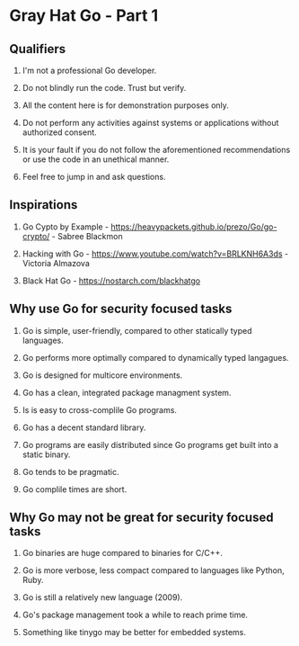 # Gray Hat Go - Part 1

## Qualifiers

1. I'm not a professional Go developer.

2. Do not blindly run the code. Trust but verify.

3. All the content here is for demonstration purposes only.

4. Do not perform any activities against systems or applications without authorized consent.

5. It is your fault if you do not follow the aforementioned recommendations or use the code in an unethical manner.

6. Feel free to jump in and ask questions.

## Inspirations

1. Go Cypto by Example - <https://heavypackets.github.io/prezo/Go/go-crypto/> - Sabree Blackmon

2. Hacking with Go - <https://www.youtube.com/watch?v=BRLKNH6A3ds> - Victoria Almazova

3. Black Hat Go - <https://nostarch.com/blackhatgo>

## Why use Go for security focused tasks

1. Go is simple, user-friendly, compared to other statically typed languages.

2. Go performs more optimally compared to dynamically typed langagues.

3. Go is designed for multicore environments.

4. Go has a clean, integrated package managment system.

5. Is is easy to cross-complile Go programs.

6. Go has a decent standard library.

7. Go programs are easily distributed since Go programs get built into a static binary.

8. Go tends to be pragmatic.

9. Go complile times are short.

## Why Go may not be great for security focused tasks

1. Go binaries are huge compared to binaries for C/C++.

2. Go is more verbose, less compact compared to languages like Python, Ruby.

3. Go is still a relatively new language (2009).

4. Go's package management took a while to reach prime time.

5. Something like tinygo may be better for embedded systems.
